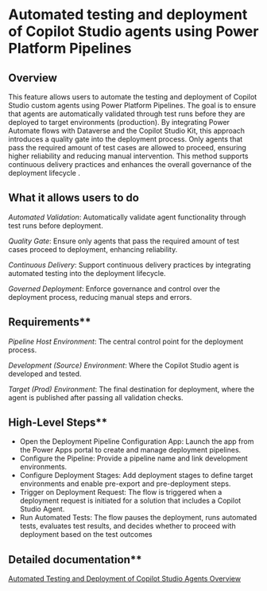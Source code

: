 # Automated testing and deployment of Copilot Studio agents using Power Platform Pipelines

## Overview

This feature allows users to automate the testing and deployment of Copilot Studio custom agents using Power Platform Pipelines. The goal is to ensure that agents are automatically validated through test runs before they are deployed to target environments (production). By integrating Power Automate flows with Dataverse and the Copilot Studio Kit, this approach introduces a quality gate into the deployment process. Only agents that pass the required amount of test cases are allowed to proceed, ensuring higher reliability and reducing manual intervention. This method supports continuous delivery practices and enhances the overall governance of the deployment lifecycle .

## What it allows users to do

*Automated Validation*: Automatically validate agent functionality through test runs before deployment.

*Quality Gate*: Ensure only agents that pass the required amount of test cases proceed to deployment, enhancing reliability.

*Continuous Delivery*: Support continuous delivery practices by integrating automated testing into the deployment lifecycle.

*Governed Deployment*: Enforce governance and control over the deployment process, reducing manual steps and errors.

## Requirements**

*Pipeline Host Environment*: The central control point for the deployment process.

*Development (Source) Environment*: Where the Copilot Studio agent is developed and tested.

*Target (Prod) Environment*: The final destination for deployment, where the agent is published after passing all validation checks.

## High-Level Steps**

- Open the Deployment Pipeline Configuration App: Launch the app from the Power Apps portal to create and manage deployment pipelines.
- Configure the Pipeline: Provide a pipeline name and link development environments.
- Configure Deployment Stages: Add deployment stages to define target environments and enable pre-export and pre-deployment steps.
- Trigger on Deployment Request: The flow is triggered when a deployment request is initiated for a solution that includes a Copilot Studio Agent.
- Run Automated Tests: The flow pauses the deployment, runs automated tests, evaluates test results, and decides whether to proceed with deployment based on the test outcomes

## Detailed documentation**

[Automated Testing and Deployment of Copilot Studio Agents Overview](https://github.com/user-attachments/files/21301068/Automated.Testing.and.Deployment.of.Copilot.Studio.Agents.Overview.pdf)

 
